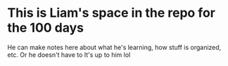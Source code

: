 # This is Liam's space in the repo for the 100 days
He can make notes here about what he's learning, how stuff is organized, etc.
Or he doesn't have to
It's up to him lol
